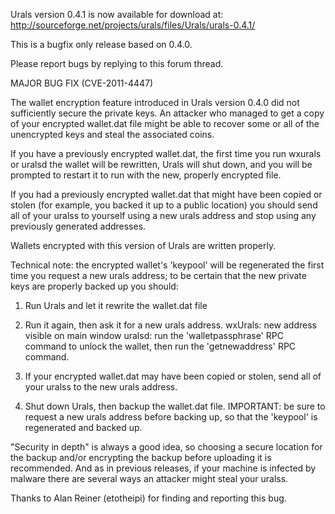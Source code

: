 Urals version 0.4.1 is now available for download at:
http://sourceforge.net/projects/urals/files/Urals/urals-0.4.1/

This is a bugfix only release based on 0.4.0.

Please report bugs by replying to this forum thread.

MAJOR BUG FIX  (CVE-2011-4447)

The wallet encryption feature introduced in Urals version 0.4.0 did not sufficiently secure the private keys. An attacker who
managed to get a copy of your encrypted wallet.dat file might be able to recover some or all of the unencrypted keys and steal the
associated coins.

If you have a previously encrypted wallet.dat, the first time you run wxurals or uralsd the wallet will be rewritten, Urals will
shut down, and you will be prompted to restart it to run with the new, properly encrypted file.

If you had a previously encrypted wallet.dat that might have been copied or stolen (for example, you backed it up to a public
location) you should send all of your uralss to yourself using a new urals address and stop using any previously generated addresses.

Wallets encrypted with this version of Urals are written properly.

Technical note: the encrypted wallet's 'keypool' will be regenerated the first time you request a new urals address; to be certain that the
new private keys are properly backed up you should:

1. Run Urals and let it rewrite the wallet.dat file

2. Run it again, then ask it for a new urals address.
wxUrals: new address visible on main window
uralsd: run the 'walletpassphrase' RPC command to unlock the wallet,  then run the 'getnewaddress' RPC command.

3. If your encrypted wallet.dat may have been copied or stolen, send all of your uralss to the new urals address.

4. Shut down Urals, then backup the wallet.dat file.
IMPORTANT: be sure to request a new urals address before backing up, so that the 'keypool' is regenerated and backed up.

"Security in depth" is always a good idea, so choosing a secure location for the backup and/or encrypting the backup before uploading it is recommended. And as in previous releases, if your machine is infected by malware there are several ways an attacker might steal your uralss.

Thanks to Alan Reiner (etotheipi) for finding and reporting this bug.
